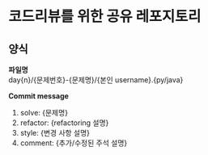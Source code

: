 # 코드리뷰를 위한 공유 레포지토리

## 양식
**파일명**\
day{n}/{문제번호}-{문제명}/{본인 username}.{py/java}

**Commit message**
1. solve: {문제명}
2. refactor: {refactoring 설명}
3. style: {변경 사항 설명}
4. comment: {추가/수정된 주석 설명}
